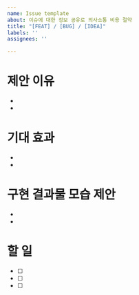 ```yaml
---
name: Issue template
about: 이슈에 대한 정보 공유로 의사소통 비용 절약
title: "[FEAT] / [BUG] / [IDEA]"
labels: ''
assignees: ''

---
```


# 제안 이유
- 
- 

# 기대 효과
- 
- 

# 구현 결과물 모습 제안
-
-

# 할 일
- [ ] 
- [ ] 
- [ ]
